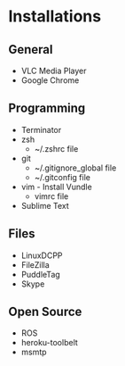 # Installations

## General

- VLC Media Player
- Google Chrome

## Programming
- Terminator
- zsh 
    - ~/.zshrc file
- git
    - ~/.gitignore_global file
    - ~/.gitconfig file
- vim
		- Install Vundle
    - vimrc file
- Sublime Text

## Files

- LinuxDCPP
- FileZilla
- PuddleTag
- Skype

## Open Source

- ROS
- heroku-toolbelt
- msmtp
